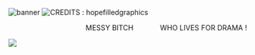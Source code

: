 ![banner](https://i.postimg.cc/bNBR5GFy/IMG-3774.png)
![CREDITS : hopefilledgraphics](https://i.postimg.cc/wxF2h4Xs/IMG-3773.png) 

 ⠀⠀   ⠀⠀  ⠀⠀ ⠀⠀  ⠀⠀  ⠀⠀⠀MESSY BITCH ⠀⠀  ⠀⠀ WHO LIVES FOR DRAMA !

![](https://i.postimg.cc/286wTdG9/IMG-3775.png)
